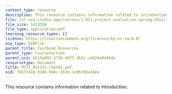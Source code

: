 ```yaml
---
content_type: resource
description: This resource contains information related to introduction.
file: /ol-ocw-studio-app/courses/1-011-project-evaluation-spring-2011/f453741b920b944c267e1e9b29da18ea_MIT1_011S11_chpt01.pdf
file_size: 1413356
file_type: application/pdf
learning_resource_types: []
license: https://creativecommons.org/licenses/by-nc-sa/4.0/
ocw_type: OCWFile
parent_title: Textbook Resources
parent_type: CourseSection
parent_uid: 6215e093-3730-40f7-3b5c-cd424e8d46de
resourcetype: Document
title: MIT1_011S11_chpt01.pdf
uid: f453741b-920b-944c-267e-1e9b29da18ea
---
```

This resource contains information related to introduction.